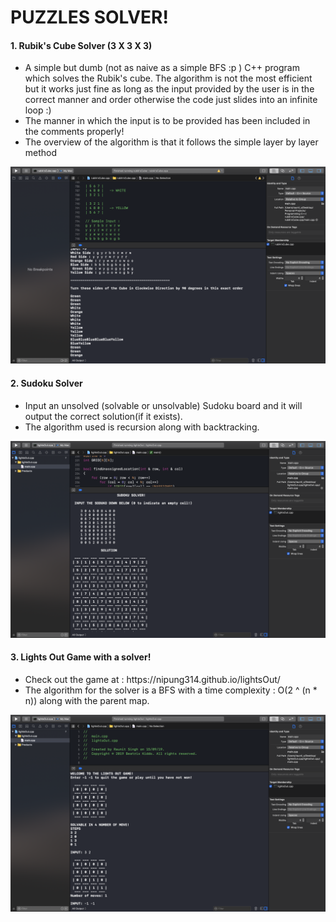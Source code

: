 # PUZZLES SOLVER!
<h4>1. Rubik's Cube Solver (3 X 3 X 3)</h4>   
<ul>
  <li> A simple but dumb (not as naive as a simple BFS :p ) C++ program which solves the Rubik's cube. The algorithm is not the most efficient but it works just fine as long as the input provided by the user is in the correct manner and order otherwise the code just slides into an infinite loop :) </li>
  <li>The manner in which the input is to be provided has been included in the comments properly!</li> 
  <li>The overview of the algorithm is that it follows the simple layer by layer method</li>
</ul>
<img src = 'Screenshot 2019-09-16 at 8.38.46 PM.png' width = 900>

<h4>2. Sudoku Solver </h4>   
<ul>
  <li>Input an unsolved (solvable or unsolvable) Sudoku board and it will output the correct solution(if it exists).</li>
  <li>The algorithm used is recursion along with backtracking.</li>
</ul>
<img src = 'sodukoSolver.cpp/Screenshot 2019-09-16 at 8.46.41 PM.png' width = 900>

<h4>3. Lights Out Game with a solver! </h4>   
<ul>
  <li>Check out the game at : https://nipung314.github.io/lightsOut/</li>
  <li>The algorithm for the solver is a BFS with a time complexity : O(2 ^ (n * n)) along with the parent map.</li>
</ul>
<img src = 'lightsOut.cpp/lightsOut.cpp/Screenshot 2019-09-16 at 8.10.25 PM.png' width = 900>
